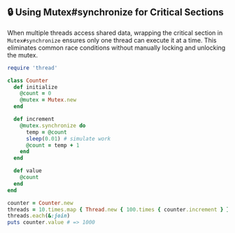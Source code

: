 ## 🔒 Using Mutex#synchronize for Critical Sections

When multiple threads access shared data, wrapping the critical section in `Mutex#synchronize` ensures only one thread can execute it at a time. This eliminates common race conditions without manually locking and unlocking the mutex.

```ruby
require 'thread'

class Counter
  def initialize
    @count = 0
    @mutex = Mutex.new
  end

  def increment
    @mutex.synchronize do
      temp = @count
      sleep(0.01) # simulate work
      @count = temp + 1
    end
  end

  def value
    @count
  end
end

counter = Counter.new
threads = 10.times.map { Thread.new { 100.times { counter.increment } } }
threads.each(&:join)
puts counter.value # => 1000
```